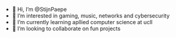 - 👋 Hi, I’m @StijnPaepe
- 👀 I’m interested in gaming, music, networks and cybersecurity
- 🌱 I’m currently learning apllied computer science at ucll
- 💞️ I’m looking to collaborate on fun projects


<!---
StijnPaepe/StijnPaepe is a ✨ special ✨ repository because its `README.md` (this file) appears on your GitHub profile.
You can click the Preview link to take a look at your changes.
- 📫 How to reach me ...
--->
